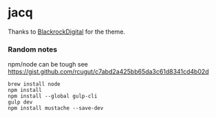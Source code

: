 # jacq


Thanks to [BlackrockDigital](https://github.com/BlackrockDigital/startbootstrap-freelancer) for the theme.

### Random notes
npm/node can be tough see https://gist.github.com/rcugut/c7abd2a425bb65da3c61d8341cd4b02d

```
brew install node
npm install
npm install --global gulp-cli
gulp dev
npm install mustache --save-dev
```

